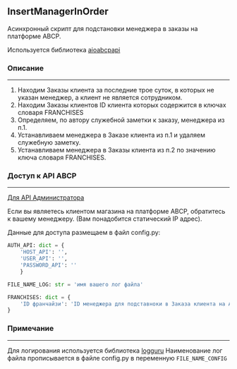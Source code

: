 ## InsertManagerInOrder
Асинхронный скрипт для подстановки менеджера в заказы на платформе ABCP.

Используется библиотека [aioabcpapi](https://pypi.org/project/aioabcpapi/)

### Описание

------------
1. Находим Заказы клиента за последние трое суток, в которых не указан менеджер, а клиент не является сотрудником.
2. Находим Заказы клиентов ID клиента которых содержится в ключах словаря FRANCHISES
3. Определяем, по автору служебной заметки к заказу, менеджера из п.1.
4. Устанавливаем менеджера в Заказе клиента из п.1 и удаляем служебную заметку.
5. Устанавливаем менеджера в Заказы клиента из п.2 по значению ключа словаря FRANCHISES.

### Доступ к API ABCP

------------
[Для API Администратора](https://cp.abcp.ru/?page=allsettings&systemsettings&apiInformation)

Если вы являетесь клиентом магазина на платформе ABCP, обратитесь к вашему менеджеру. (Вам понадобится статический IP адрес).

Данные для доступа размещаем в файл config.py:    
```python
AUTH_API: dict = {
    'HOST_API': '',
    'USER_API': '',
    'PASSWORD_API': ''
    }

FILE_NAME_LOG: str = 'имя вашего лог файла'

FRANCHISES: dict = {
	'ID франчайзи': 'ID менеджера для подставноки в Заказа клиента на ABCP'
}
```
### Примечание 

------------
Для логирования используется библиотека [logguru](https://loguru.readthedocs.io/en/stable/overview.html)
Наименование лог файла прописывается в файле config.py в переменную `FILE_NAME_CONFIG`
